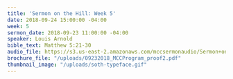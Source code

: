 ```yaml
---
title: 'Sermon on the Hill: Week 5'
date: 2018-09-24 15:00:00 -04:00
week: 5
sermon_date: 2018-09-23 11:00:00 -04:00
speaker: Louis Arnold
bible_text: Matthew 5:21-30
audio_file: https://s3.us-east-2.amazonaws.com/mccsermonaudio/Sermon+on+the+Hill_+Week+5.lite.mp3
brochure_file: "/uploads/09232018_MCCProgram_proof2.pdf"
thumbnail_image: "/uploads/soth-typeface.gif"
---
```


